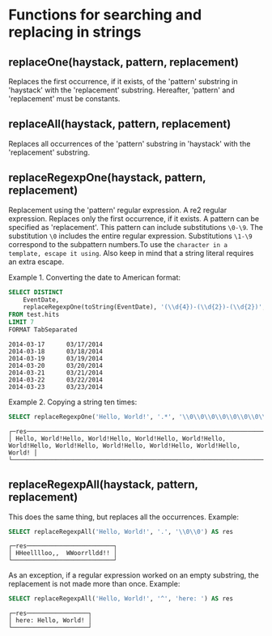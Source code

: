 # Functions for searching and replacing in strings

## replaceOne(haystack, pattern, replacement)

Replaces the first occurrence, if it exists, of the 'pattern' substring in 'haystack' with the 'replacement' substring. Hereafter, 'pattern' and 'replacement' must be constants.

## replaceAll(haystack, pattern, replacement)

Replaces all occurrences of the 'pattern' substring in 'haystack' with the 'replacement' substring.

## replaceRegexpOne(haystack, pattern, replacement)

Replacement using the 'pattern' regular expression. A re2 regular expression. Replaces only the first occurrence, if it exists. A pattern can be specified as 'replacement'. This pattern can include substitutions `\0-\9`. The substitution `\0` includes the entire regular expression. Substitutions `\1-\9` correspond to the subpattern numbers.To use the `` character in a template, escape it using ``. Also keep in mind that a string literal requires an extra escape.

Example 1. Converting the date to American format:

```sql
SELECT DISTINCT
    EventDate,
    replaceRegexpOne(toString(EventDate), '(\\d{4})-(\\d{2})-(\\d{2})', '\\2/\\3/\\1') AS res
FROM test.hits
LIMIT 7
FORMAT TabSeparated
```

```text
2014-03-17      03/17/2014
2014-03-18      03/18/2014
2014-03-19      03/19/2014
2014-03-20      03/20/2014
2014-03-21      03/21/2014
2014-03-22      03/22/2014
2014-03-23      03/23/2014
```

Example 2. Copying a string ten times:

```sql
SELECT replaceRegexpOne('Hello, World!', '.*', '\\0\\0\\0\\0\\0\\0\\0\\0\\0\\0') AS res
```

```text
┌─res────────────────────────────────────────────────────────────────────────────────────────────────────────────────────────────────┐
│ Hello, World!Hello, World!Hello, World!Hello, World!Hello, World!Hello, World!Hello, World!Hello, World!Hello, World!Hello, World! │
└────────────────────────────────────────────────────────────────────────────────────────────────────────────────────────────────────┘
```

## replaceRegexpAll(haystack, pattern, replacement)

This does the same thing, but replaces all the occurrences. Example:

```sql
SELECT replaceRegexpAll('Hello, World!', '.', '\\0\\0') AS res
```

```text
┌─res────────────────────────┐
│ HHeelllloo,,  WWoorrlldd!! │
└────────────────────────────┘
```

As an exception, if a regular expression worked on an empty substring, the replacement is not made more than once. Example:

```sql
SELECT replaceRegexpAll('Hello, World!', '^', 'here: ') AS res
```

```text
┌─res─────────────────┐
│ here: Hello, World! │
└─────────────────────┘
```